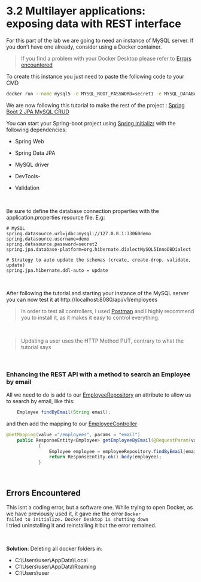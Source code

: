 # 3.2 Multilayer applications: exposing data with REST interface

For this part of the lab we are going to need an instance of MySQL server. If you don’t have one already, consider using a Docker container.
> If you find a problem with your Docker Desktop please refer to [Errors encountered](#errors-encountered)

To create this instance you just need to paste the following code to your CMD 

```cmd
docker run --name mysql5 -e MYSQL_ROOT_PASSWORD=secret1 -e MYSQL_DATABASE=demo -e MYSQL_USER=demo -e MYSQL_PASSWORD=secret2 -p 33060:3306 -d mysql/mysqlserver:5.7
```

We are now following this tutorial to make the rest of the project : [Spring Boot 2 JPA MySQL CRUD](https://www.javaguides.net/2018/09/spring-boot-2-jpa-mysql-crud-example.html)


You can start your Spring-boot project using <u>Spring Initializr</u> with the following dependencies:

- Spring Web
- Spring Data JPA
- MySQL driver
- DevTools-
- Validation
  
  <br>

Be sure to define the database connection properties with the application.properties resource
file. E.g:
```
# MySQL
spring.datasource.url=jdbc:mysql://127.0.0.1:33060demo
spring.datasource.username=demo
spring.datasource.password=secret2
spring.jpa.database-platform=org.hibernate.dialectMySQL5InnoDBDialect

# Strategy to auto update the schemas (create, create-drop, validate, update)
spring.jpa.hibernate.ddl-auto = update
```
<br>

After following the tutorial and starting your instance of the MySQL server you can now test it at
http://localhost:8080/api/v1/employees

> In order to test all controllers, I used [Postman](https://www.postman.com/downloads/) and I highly recommend you to install it, as it makes it easy to control everything.

<br>

>Updating a user uses the HTTP Method PUT, contrary to what the tutorial says

<br>

### Enhancing the REST API with a method to search an Employee by email

All we need to do is add to our <u>EmployeeRepository</u> an attribute to allow us to search by email, like this:

```java
    Employee findByEmail(String email);
```

and then add the mapping to our <u>EmployeeController</u>

```java
@GetMapping(value ="/employees", params = "email")
	public ResponseEntity<Employee> getEmployeeByEmail(@RequestParam(value = "email") String email) throws ResourceNotFoundException
			{
				Employee employee = employeeRepository.findByEmail(email);
				return ResponseEntity.ok().body(employee);
			}
``` 
<br>

## Errors Encountered 

This isnt a coding error, but a software one.
While trying to open Docker, as we have previously used it, it gave me the error <code>Docker failed to initialize. Docker Desktop is shutting down </code>  
I tried uninstalling it and reinstalling it but the error remained.

<br>

**Solution**: Deleting all docker folders in:

- C:\Users\user\AppData\Local
- C:\Users\user\AppData\Roaming
- C:\Users\user
